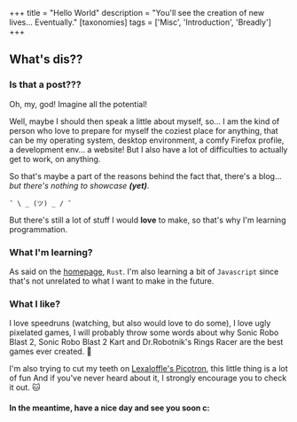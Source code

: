+++
title = "Hello World"
description = "You'll see the creation of new lives… Eventually."
[taxonomies]
tags = ['Misc', 'Introduction', 'Breadly']
+++

## What's dis??
### Is that a post???

Oh, my, god! Imagine all the potential!

Well, maybe I should then speak a little about myself, so… I am the kind of person who love to prepare for myself the coziest place for anything, that can be my operating system, desktop environment, a comfy Firefox profile, a development env… a website! But I also have a lot of difficulties to actually get to work, on anything.

So that's maybe a part of the reasons behind the fact that, there's a blog… *but there's nothing to showcase __(yet)__*.

 `¯ \ _ (ツ) _ / ¯`

But there's still a lot of stuff I would **love** to make, so that's why I'm learning programmation.

### What I'm learning?
As said on the [homepage](../..), `Rust`. I'm also learning a bit of `Javascript` since that's not unrelated to what I want to make in the future.

### What I like?
I love speedruns (watching, but also would love to do some), I love ugly pixelated games, I will probably throw some words about why Sonic Robo Blast 2, Sonic Robo Blast 2 Kart and Dr.Robotnik's Rings Racer are the best games ever created. 🦔

I'm also trying to cut my teeth on [Lexaloffle's Picotron](https://www.lexaloffle.com/picotron.php), this little thing is a lot of fun And if you've never heard about it, I strongly encourage you to check it out. 🐱

#### In the meantime, have a nice day and see you soon c: